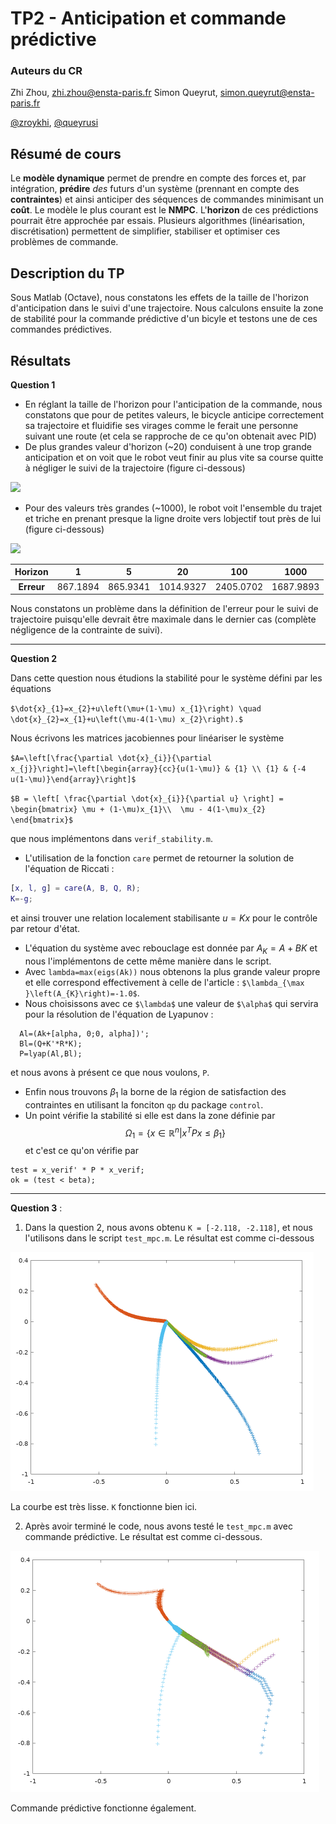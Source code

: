 TP2 - Anticipation et commande prédictive
====

### Auteurs du CR
Zhi Zhou, <zhi.zhou@ensta-paris.fr>
 Simon Queyrut,  <simon.queyrut@ensta-paris.fr>
 
 [@zroykhi](https://github.com/zroykhi), [@queyrusi][github] 

[github]: http://github.com/queyrusi

Résumé de cours
----
Le **modèle dynamique** permet de prendre en compte des forces et, par intégration, **prédire** *des* futurs d'un système (prennant en compte des **contraintes**) et ainsi anticiper des séquences de commandes minimisant un **coût**. Le modèle le plus courant est le **NMPC**. L'**horizon** de ces prédictions pourrait être approchée par essais. Plusieurs algorithmes (linéarisation, discrétisation) permettent de simplifier, stabiliser et optimiser ces problèmes de commande. 


Description du TP
---
Sous Matlab (Octave), nous constatons les effets de la taille de l'horizon d'anticipation dans le suivi d'une trajectoire. Nous calculons ensuite la zone de stabilité pour la commande prédictive d'un bicyle et testons une de ces commandes prédictives.


Résultats
----
**Question 1**  
+ En réglant la taille de l'horizon pour l'anticipation de la commande, nous constatons que pour de petites valeurs, le bicycle anticipe correctement sa trajectoire et fluidifie ses virages comme le ferait une personne suivant une route (et cela se rapproche de ce qu'on obtenait avec PID)
+ De plus grandes valeur d'horizon (~20) conduisent à une trop grande anticipation et on voit que le robot veut finir au plus vite sa course quitte à négliger le suivi de la trajectoire (figure ci-dessous)

![](https://markdown.data-ensta.fr/uploads/upload_a5f4a2fd75553f5ab11aeb5f5a507138.png)

+ Pour des valeurs très grandes (~1000), le robot voit l'ensemble du trajet et triche en prenant presque la ligne droite vers lobjectif tout près de lui (figure ci-dessous)

![](https://markdown.data-ensta.fr/uploads/upload_e078d34d7ceef88c6f25463b44b3270c.png)

| Horizon  | 1 | 5 | 20|100|1000|
| :---------: |:---------:| :-----:| :-----:|:-----:|:-----:|
|  **Erreur** | 867.1894 | 865.9341 |1014.9327|2405.0702|1687.9893

Nous constatons un problème dans la définition de l'erreur pour le suivi de trajectoire puisqu'elle devrait être maximale dans le dernier cas (complète négligence de la contrainte de suivi).

--------------
**Question 2**

Dans cette question nous étudions la stabilité pour le système défini par les équations

`$\dot{x}_{1}=x_{2}+u\left(\mu+(1-\mu) x_{1}\right) \quad \dot{x}_{2}=x_{1}+u\left(\mu-4(1-\mu) x_{2}\right).$`

Nous écrivons les matrices jacobiennes pour linéariser le système

`$A=\left[\frac{\partial \dot{x}_{i}}{\partial x_{j}}\right]=\left[\begin{array}{cc}{u(1-\mu)} & {1} \\ {1} & {-4 u(1-\mu)}\end{array}\right]$`


`$B = \left[
\frac{\partial \dot{x}_{i}}{\partial u}
\right]
= \begin{bmatrix}
\mu + (1-\mu)x_{1}\\ 
\mu - 4(1-\mu)x_{2}
\end{bmatrix}$`

que nous implémentons dans `verif_stability.m`. 
+ L'utilisation de la fonction `care` permet de retourner la solution de l'équation de Riccati :
 ```matlab
 [x, l, g] = care(A, B, Q, R);
 K=-g; 
 ```
 et ainsi trouver une relation localement stabilisante $u=Kx$ pour le contrôle par retour d'état.
+ L'équation du système avec rebouclage est donnée par $A_{K}=A+B K$ et nous l'implémentons de cette même manière dans le script.
+ Avec `lambda=max(eigs(Ak))` nous obtenons la plus grande valeur propre et elle correspond effectivement à celle de l'article : `$\lambda_{\max }\left(A_{K}\right)=-1.0$`. 
+ Nous choisissons avec ce `$\lambda$` une valeur de `$\alpha$` qui servira pour la résolution de l'équation de Lyapunov :
```
  Al=(Ak+[alpha, 0;0, alpha])';
  Bl=(Q+K'*R*K);
  P=lyap(Al,Bl);
```
et nous avons à présent ce que nous voulons, `P`.
+ Enfin nous trouvons $\beta_{1}$ la borne de la région de satisfaction des contraintes en utilisant la fonciton `qp` du package `control`.
+ Un point vérifie la stabilité si elle est dans la zone définie par $$\Omega_{1}=\left\{x \in \mathbb{R}^{n} | x^{T} P x \leq \beta_{1}\right\}$$ et c'est ce qu'on vérifie par 
```
test = x_verif' * P * x_verif;
ok = (test < beta);
```


-------------------
**Question 3** : 

1. Dans la question 2, nous avons obtenu `K = [-2.118, -2.118]`, et nous l'utilisons dans le script `test_mpc.m`. Le résultat est comme ci-dessous

![](images/stable.png)

La courbe est très lisse. `K` fonctionne bien ici.

2. Après avoir terminé le code, nous avons testé le `test_mpc.m` avec commande prédictive. Le résultat est comme ci-dessous.

![](images/predictive.png)

Commande prédictive fonctionne également.